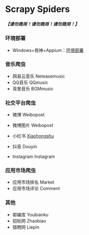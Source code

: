 # Scrapy Spiders

##### 【请勿商用！请勿商用！请勿商用！】

### 环境部署

- Windows+夜神+Appium：[环境部署]([https://github.com/RekiLiu/Scrapy-Spiders/blob/master/Notes/Windows%2B%E5%A4%9C%E7%A5%9E%2BAppium%E7%A7%BB%E5%8A%A8%E7%AB%AF%E6%95%B0%E6%8D%AE%E9%87%87%E9%9B%86.md](https://github.com/RekiLiu/Scrapy-Spiders/blob/master/Notes/Windows%2B夜神%2BAppium移动端数据采集.md))

### 音乐爬虫

- 网易云音乐 Neteasemusic
- QQ音乐 QQmusic
- 背景音乐 BGMmusic

### 社交平台爬虫

- 微博 Weibopost

- 微博图片 Weibopost

- 小红书  [Xiaohongshu]( https://github.com/RekiLiu/Scrapy-Spiders/blob/master/Notes/%E7%A7%BB%E5%8A%A8%E7%AB%AF%E7%88%AC%E8%99%AB-%E5%B0%8F%E7%BA%A2%E4%B9%A6.md)

- 抖音 Douyin

- Instagram Instagram

### 应用市场爬虫

- 应用市场排名 Market
- 应用市场评论 Comment

### 其他

- 邮编库 Youbianku
- 招标网 Zhaobiao
- 猎聘网 Liepin